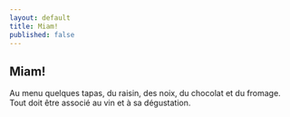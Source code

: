 ```yaml
---
layout: default
title: Miam!
published: false
---
```


## Miam!

Au menu quelques tapas, du raisin, des noix, du chocolat et du fromage. Tout doit être associé au vin et à sa dégustation.